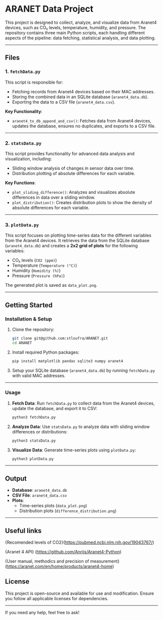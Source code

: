 # ARANET Data Project

This project is designed to collect, analyze, and visualize data from Aranet4 devices, such as CO₂ levels, temperature, humidity, and pressure. The repository contains three main Python scripts, each handling different aspects of the pipeline: data fetching, statistical analysis, and data plotting.

---

## Files

### 1. `fetchData.py`

This script is responsible for:
- Fetching records from Aranet4 devices based on their MAC addresses.
- Storing the combined data in an SQLite database (`aranet4_data.db`).
- Exporting the data to a CSV file (`aranet4_data.csv`).

**Key Functionality**:
- `aranet4_to_db_append_and_csv()`: Fetches data from Aranet4 devices, updates the database, ensures no duplicates, and exports to a CSV file.

---

### 2. `statsData.py`

This script provides functionality for advanced data analysis and visualization, including:
- Sliding window analysis of changes in sensor data over time.
- Distribution plotting of absolute differences for each variable.

**Key Functions**:
- `plot_sliding_difference()`: Analyzes and visualizes absolute differences in data over a sliding window.
- `plot_distribution()`: Creates distribution plots to show the density of absolute differences for each variable.

---

### 3. `plotData.py`

This script focuses on plotting time-series data for the different variables from the Aranet4 devices. It retrieves the data from the SQLite database (`aranet4_data.db`) and creates a **2x2 grid of plots** for the following variables:
- CO₂ levels (`CO2 (ppm)`)
- Temperature (`Temperature (°C)`)
- Humidity (`Humidity (%)`)
- Pressure (`Pressure (hPa)`)

The generated plot is saved as `data_plot.png`.

---

## Getting Started

### Installation & Setup
1. Clone the repository:
   ```bash
   git clone git@github.com:stloufra/ARANET.git
   cd ARANET
   ```

2. Install required Python packages:
   ```bash
   pip install matplotlib pandas sqlite3 numpy aranet4
   ```

3. Setup your SQLite database (`aranet4_data.db`) by running `fetchData.py` with valid MAC addresses.

---

### Usage

1. **Fetch Data**:
   Run `fetchData.py` to collect data from the Aranet4 devices, update the database, and export it to CSV:
   ```bash
   python3 fetchData.py
   ```

2. **Analyze Data**:
   Use `statsData.py` to analyze data with sliding window differences or distributions:
   ```bash
   python3 statsData.py
   ```

3. **Visualize Data**:
   Generate time-series plots using `plotData.py`:
   ```bash
   python3 plotData.py
   ```

---

## Output

- **Database**: `aranet4_data.db`
- **CSV File**: `aranet4_data.csv`
- **Plots**:
    - Time-series plots (`data_plot.png`)
    - Distribution plots (`difference_distribution.png`)

---
## Useful links
{Recomended levels of CO2}(https://pubmed.ncbi.nlm.nih.gov/19043767/)

{Aranet 4 API} (https://github.com/Anrijs/Aranet4-Python)

{User manual, methodics and precision of measurement}(https://aranet.com/en/home/products/aranet4-home)

## License

This project is open-source and available for use and modification. Ensure you follow all applicable licenses for dependencies.

---

If you need any help, feel free to ask!
